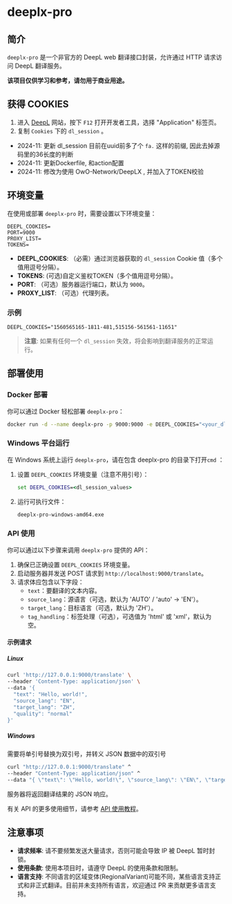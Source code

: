 # deeplx-pro

## 简介

`deeplx-pro` 是一个非官方的 DeepL web 翻译接口封装，允许通过 HTTP 请求访问 DeepL 翻译服务。

**该项目仅供学习和参考，请勿用于商业用途。**

## 获得 COOKIES

1. 进入 [DeepL](https://www.deepl.com) 网站，按下 `F12` 打开开发者工具，选择 "Application" 标签页。
2. 复制 `Cookies` 下的 `dl_session` 。

- 2024-11: 更新 dl_session 目前在uuid前多了个 `fa.` 这样的前缀, 因此去掉源码里的36长度的判断
- 2024-11: 更新Dockerfile, 和action配置
- 2024-11: 修改为使用 OwO-Network/DeepLX , 并加入了TOKEN校验


## 环境变量

在使用或部署 `deeplx-pro` 时，需要设置以下环境变量：

```plaintext
DEEPL_COOKIES=
PORT=9000
PROXY_LIST=
TOKENS=
```

- **DEEPL_COOKIES**: （必需）通过浏览器获取的 `dl_session` Cookie 值（多个值用逗号分隔）。
- **TOKENS**: (可选)自定义鉴权TOKEN（多个值用逗号分隔）。
- **PORT**: （可选）服务器运行端口，默认为 `9000`。
- **PROXY_LIST**: （可选）代理列表。

### 示例

```
DEEPL_COOKIES="1560565165-1811-481,515156-561561-11651"
```

> **注意**: 如果有任何一个 `dl_session` 失效，将会影响到翻译服务的正常运行。

## 部署使用

### Docker 部署

你可以通过 Docker 轻松部署 `deeplx-pro`：

```bash
docker run -d --name deeplx-pro -p 9000:9000 -e DEEPL_COOKIES="<your_dl_session_values>" slk1133/deeplx-pro:latest
```

### Windows 平台运行

在 Windows 系统上运行 `deeplx-pro`，请在包含 deeplx-pro 的目录下打开`cmd` ：

1. 设置 `DEEPL_COOKIES` 环境变量（注意不用引号）：
   ```bat
   set DEEPL_COOKIES=<dl_session_values>
   ```
2. 运行可执行文件：
   ```bat
   deeplx-pro-windows-amd64.exe
   ```

### API 使用

你可以通过以下步骤来调用 `deeplx-pro` 提供的 API：

1. 确保已正确设置 `DEEPL_COOKIES` 环境变量。
2. 启动服务器并发送 POST 请求到 `http://localhost:9000/translate`。
3. 请求体应包含以下字段：
   - `text`：要翻译的文本内容。
   - `source_lang`：源语言（可选，默认为 'AUTO' / 'auto' -> 'EN'）。
   - `target_lang`：目标语言（可选，默认为 'ZH'）。
   - `tag_handling`：标签处理（可选），可选值为 'html' 或 'xml'，默认为 空。

#### 示例请求

##### Linux

```sh
curl 'http://127.0.0.1:9000/translate' \
--header 'Content-Type: application/json' \
--data '{
  "text": "Hello, world!",
  "source_lang": "EN",
  "target_lang": "ZH",
  "quality": "normal"
}'
```

##### Windows

需要将单引号替换为双引号，并转义 JSON 数据中的双引号

```bat
curl "http://127.0.0.1:9000/translate" ^
--header "Content-Type: application/json" ^
--data "{ \"text\": \"Hello, world!\", \"source_lang\": \"EN\", \"target_lang\": \"ZH\", \"quality\": \"normal\" }"
```

服务器将返回翻译结果的 JSON 响应。

有关 API 的更多使用细节，请参考 [API 使用教程](https://github.com/xiaozhou26/deeplx/blob/main/API.md)。

## 注意事项

- **请求频率**: 请不要频繁发送大量请求，否则可能会导致 IP 被 DeepL 暂时封锁。
- **使用条款**: 使用本项目时，请遵守 DeepL 的使用条款和限制。
- **语言支持**: 不同语言的区域变体(RegionalVariant)可能不同，某些语言支持正式和非正式翻译。目前并未支持所有语言，欢迎通过 PR 来贡献更多语言支持。